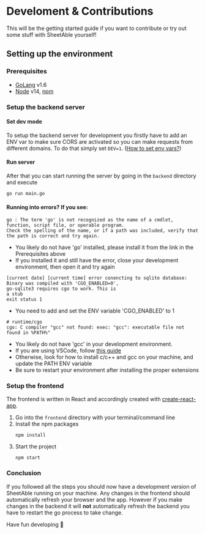 # Develoment & Contributions

This will be the getting started guide if you want to contribute or try out some stuff with SheetAble yourself!

## Setting up the environment

### Prerequisites

- [GoLang](https://golang.org/) v1.6
- [Node](https://nodejs.org/en/) v14, [npm](https://www.npmjs.com/)

### Setup the backend server

#### Set dev mode

To setup the backend server for development you firstly have to add an ENV var to make sure CORS are activated so you can make requests from different domains. To do that simply set `DEV=1`. ([How to set env vars?](https://www.schrodinger.com/kb/1842))

#### Run server

After that you can start running the server by going in the `backend` directory and execute

```
go run main.go
```

#### Running into errors? If you see:

```
go : The term 'go' is not recognized as the name of a cmdlet, function, script file, or operable program.
Check the spelling of the name, or if a path was included, verify that the path is correct and try again.
```

- You likely do not have 'go' installed, please install it from the link in the Prerequisites above
- If you installed it and still have the error, close your development environment, then open it and try again

```
[current date] [current time] error conencting to sqlite database: Binary was compiled with 'CGO_ENABLED=0',
go-sqlite3 requires cgo to work. This is
a stub
exit status 1
```

- You need to add and set the ENV variable 'CGO_ENABLED' to 1

```
# runtime/cgo
cgo: C compiler "gcc" not found: exec: "gcc": executable file not found in %PATH%"
```

- You likely do not have 'gcc' in your development environment.
- If you are using VSCode, follow [this guide](https://code.visualstudio.com/docs/cpp/config-mingw)
- Otherwise, look for how to install c/c++ and gcc on your machine, and update the PATH ENV variable
- Be sure to restart your environment after installing the proper extensions

### Setup the frontend

The frontend is written in React and accordingly created with [create-react-app](https://github.com/facebook/create-react-app).

1. Go into the `frontend` directory with your terminal/command line
2. Install the npm packages
   ```
   npm install
   ```
3. Start the project
   ```
   npm start
   ```

### Conclusion

If you followed all the steps you should now have a development version of SheetAble running on your machine. Any changes in the frontend should automatically refresh your browser and the app. However if you make changes in the backend it will **not** automatically refresh the backend you have to restart the go process to take change.

Have fun developing 🎉
